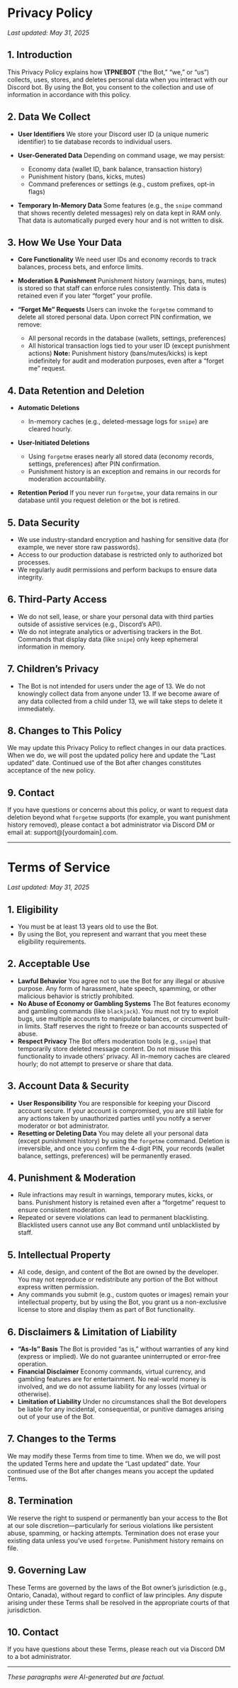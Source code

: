 # Privacy Policy

*Last updated: May 31, 2025*

## 1. Introduction

This Privacy Policy explains how **\TPNEBOT** (“the Bot,” “we,” or “us”) collects, uses, stores, and deletes personal data when you interact with our Discord bot. By using the Bot, you consent to the collection and use of information in accordance with this policy.

## 2. Data We Collect

* **User Identifiers**
  We store your Discord user ID (a unique numeric identifier) to tie database records to individual users.
* **User-Generated Data**
  Depending on command usage, we may persist:

  * Economy data (wallet ID, bank balance, transaction history)
  * Punishment history (bans, kicks, mutes)
  * Command preferences or settings (e.g., custom prefixes, opt-in flags)
* **Temporary In-Memory Data**
  Some features (e.g., the `snipe` command that shows recently deleted messages) rely on data kept in RAM only. That data is automatically purged every hour and is not written to disk.

## 3. How We Use Your Data

* **Core Functionality**
  We need user IDs and economy records to track balances, process bets, and enforce limits.
* **Moderation & Punishment**
  Punishment history (warnings, bans, mutes) is stored so that staff can enforce rules consistently. This data is retained even if you later “forget” your profile.
* **“Forget Me” Requests**
  Users can invoke the `forgetme` command to delete all stored personal data. Upon correct PIN confirmation, we remove:

  * All personal records in the database (wallets, settings, preferences)
  * All historical transaction logs tied to your user ID (except punishment actions)
    **Note:** Punishment history (bans/mutes/kicks) is kept indefinitely for audit and moderation purposes, even after a “forget me” request.

## 4. Data Retention and Deletion

* **Automatic Deletions**

  * In-memory caches (e.g., deleted-message logs for `snipe`) are cleared hourly.
* **User-Initiated Deletions**

  * Using `forgetme` erases nearly all stored data (economy records, settings, preferences) after PIN confirmation.
  * Punishment history is an exception and remains in our records for moderation accountability.
* **Retention Period**
  If you never run `forgetme`, your data remains in our database until you request deletion or the bot is retired.

## 5. Data Security

* We use industry-standard encryption and hashing for sensitive data (for example, we never store raw passwords).
* Access to our production database is restricted only to authorized bot processes.
* We regularly audit permissions and perform backups to ensure data integrity.

## 6. Third-Party Access

* We do not sell, lease, or share your personal data with third parties outside of assistive services (e.g., Discord’s API).
* We do not integrate analytics or advertising trackers in the Bot. Commands that display data (like `snipe`) only keep ephemeral information in memory.

## 7. Children’s Privacy

* The Bot is not intended for users under the age of 13. We do not knowingly collect data from anyone under 13. If we become aware of any data collected from a child under 13, we will take steps to delete it immediately.

## 8. Changes to This Policy

We may update this Privacy Policy to reflect changes in our data practices. When we do, we will post the updated policy here and update the “Last updated” date. Continued use of the Bot after changes constitutes acceptance of the new policy.

## 9. Contact

If you have questions or concerns about this policy, or want to request data deletion beyond what `forgetme` supports (for example, you want punishment history removed), please contact a bot administrator via Discord DM or email at: support@\[yourdomain].com.

---

# Terms of Service

*Last updated: May 31, 2025*

## 1. Eligibility

* You must be at least 13 years old to use the Bot.
* By using the Bot, you represent and warrant that you meet these eligibility requirements.

## 2. Acceptable Use

* **Lawful Behavior**
  You agree not to use the Bot for any illegal or abusive purpose. Any form of harassment, hate speech, spamming, or other malicious behavior is strictly prohibited.
* **No Abuse of Economy or Gambling Systems**
  The Bot features economy and gambling commands (like `blackjack`). You must not try to exploit bugs, use multiple accounts to manipulate balances, or circumvent built-in limits. Staff reserves the right to freeze or ban accounts suspected of abuse.
* **Respect Privacy**
  The Bot offers moderation tools (e.g., `snipe`) that temporarily store deleted message content. Do not misuse this functionality to invade others’ privacy. All in-memory caches are cleared hourly; do not attempt to preserve or share that data.

## 3. Account Data & Security

* **User Responsibility**
  You are responsible for keeping your Discord account secure. If your account is compromised, you are still liable for any actions taken by unauthorized parties until you notify a server moderator or bot administrator.
* **Resetting or Deleting Data**
  You may delete all your personal data (except punishment history) by using the `forgetme` command. Deletion is irreversible, and once you confirm the 4-digit PIN, your records (wallet balance, settings, preferences) will be permanently erased.

## 4. Punishment & Moderation

* Rule infractions may result in warnings, temporary mutes, kicks, or bans. Punishment history is retained even after a “forgetme” request to ensure consistent moderation.
* Repeated or severe violations can lead to permanent blacklisting. Blacklisted users cannot use any Bot command until unblacklisted by staff.

## 5. Intellectual Property

* All code, design, and content of the Bot are owned by the developer. You may not reproduce or redistribute any portion of the Bot without express written permission.
* Any commands you submit (e.g., custom quotes or images) remain your intellectual property, but by using the Bot, you grant us a non-exclusive license to store and display them as part of Bot functionality.

## 6. Disclaimers & Limitation of Liability

* **“As-Is” Basis**
  The Bot is provided “as is,” without warranties of any kind (express or implied). We do not guarantee uninterrupted or error-free operation.
* **Financial Disclaimer**
  Economy commands, virtual currency, and gambling features are for entertainment. No real-world money is involved, and we do not assume liability for any losses (virtual or otherwise).
* **Limitation of Liability**
  Under no circumstances shall the Bot developers be liable for any incidental, consequential, or punitive damages arising out of your use of the Bot.

## 7. Changes to the Terms

We may modify these Terms from time to time. When we do, we will post the updated Terms here and update the “Last updated” date. Your continued use of the Bot after changes means you accept the updated Terms.

## 8. Termination

We reserve the right to suspend or permanently ban your access to the Bot at our sole discretion—particularly for serious violations like persistent abuse, spamming, or hacking attempts. Termination does not erase your existing data unless you’ve used `forgetme`. Punishment history remains on file.

## 9. Governing Law

These Terms are governed by the laws of the Bot owner’s jurisdiction (e.g., Ontario, Canada), without regard to conflict of law principles. Any dispute arising under these Terms shall be resolved in the appropriate courts of that jurisdiction.

## 10. Contact

If you have questions about these Terms, please reach out via Discord DM to a bot administrator.

---

*These paragraphs were AI-generated but are factual.*
